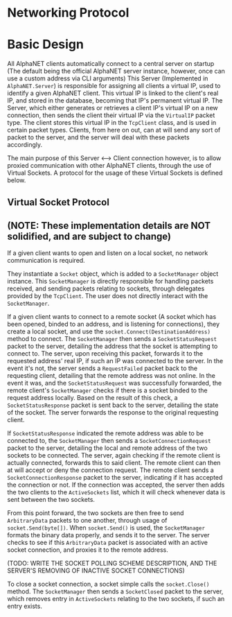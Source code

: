 ﻿# Networking Protocol

# Basic Design

All AlphaNET clients automatically connect to a central server on startup (The default being the official AlphaNET server instance, however, once can use a custom address via CLI arguments)
This Server (Implemented in `AlphaNET.Server`) is responsible for assigning all clients a virtual IP, used to identify a given AlphaNET client. This virtual IP is linked to the client's real IP, and stored in the database,
becoming that IP's permanent virtual IP. The Server, which either generates or retrieves a client IP's virtual IP on a new connection, then sends the client their virtual IP via the `VirtualIP` packet type. The client stores this
virtual IP in the `TcpClient` class, and is used in certain packet types. Clients, from here on out, can at will send any sort of packet to the server, and the server will deal with these packets accordingly.

The main purpose of this Server <--> Client connection however, is to allow proxied communication with other AlphaNET clients, through the use of Virtual Sockets. A protocol for the usage of these Virtual Sockets is defined below.

## Virtual Socket Protocol

## (NOTE: These implementation details are NOT solidified, and are subject to change) 

If a given client wants to open and listen on a local socket, no network communication is required. 

They instantiate a `Socket` object, which is added
to a `SocketManager` object instance. This `SocketManager` is directly responsible for handling packets received, and sending packets relating to sockets, through delegates provided by the `TcpClient`. The user does not directly interact with
the `SocketManager`.

If a given client wants to connect to a remote socket (A socket which has been opened, binded to an address, and is listening for connections), they create a local socket, and use the `socket.Connect(DestinationAddress)` method to connect.
The `SocketManager` then sends a `SocketStatusRequest` packet to the server, detailing the address that the socket is attempting to connect to. The server, upon receiving this packet, forwards it to the requested address' real IP, if such an IP was connected to the server.
In the event it's not, the server sends a `RequestFailed` packet back to the requesting client, detailing that the remote address was not online. In the event it was, and the `SocketStatusRequest` was successfully forwarded, the remote client's `SocketManager` 
checks if there is a socket binded to the request address locally. Based on the result of this check, a `SocketStatusResponse` packet is sent back to the server, detailing the state of the socket. The server forwards the response to the original requesting client.

If `SocketStatusResponse` indicated the remote address was able to be connected to, the `SocketManager` then sends a `SocketConnectionRequest` packet to the server, detailing the local and remote address of the two sockets to be connected.
The server, again checking if the remote client is actually connected, forwards this to said client. The remote client can then at will accept or deny the connection request. The remote client sends a `SocketConnectionResponse` packet to the server,
indicating if it has accepted the connection or not. If the connection was accepted, the server then adds the two clients to the `ActiveSockets` list, which it will check whenever data is sent between the two sockets.

From this point forward, the two sockets are then free to send `ArbitraryData` packets to one another, through usage of `socket.Send(byte[])`. When `socket.Send()` is used, the `SocketManager` formats the binary data properly, and sends it to the server.
The server checks to see if this `ArbitraryData` packet is associated with an active socket connection, and proxies it to the remote address.

(TODO: WRITE THE SOCKET POLLING SCHEME DESCRIPTION, AND THE SERVER'S REMOVING OF INACTIVE SOCKET CONNECTIONS)

To close a socket connection, a socket simple calls the `socket.Close()` method. The `SocketManager` then sends a `SocketClosed` packet to the server, which removes entry in `ActiveSockets` relating to the two sockets, if such an entry exists.